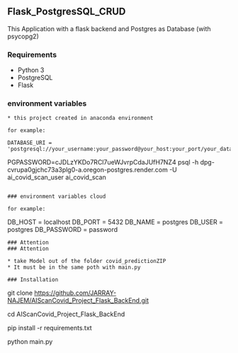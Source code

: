 ## Flask_PostgresSQL_CRUD
This Application with a flask backend and Postgres as Database (with psycopg2)

### Requirements

* Python 3
* PostgreSQL
* Flask

### environment variables
```
* this project created in anaconda environment
```
```
for example:

DATABASE_URI = 'postgresql://your_username:your_password@your_host:your_port/your_database_name'

```
PGPASSWORD=cJDLzYKDo7RCl7ueWJvrpCdaJUfH7NZ4 psql -h dpg-cvrupa0gjchc73a3plg0-a.oregon-postgres.render.com -U ai_covid_scan_user ai_covid_scan

```

### environment variables cloud

for example:

```
DB_HOST = localhost
DB_PORT = 5432
DB_NAME = postgres
DB_USER = postgres
DB_PASSWORD = password
```
### Attention
### Attention

* take Model out of the folder covid_predictionZIP
* It must be in the same poth with main.py

### Installation

```
git clone https://github.com/JARRAY-NAJEM/AIScanCovid_Project_Flask_BackEnd.git

cd AIScanCovid_Project_Flask_BackEnd

pip install -r requirements.txt

python main.py
```